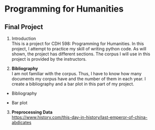 # Programming for Humanities 
## Final Project

1. Introduction  
This is a project for CDH 598: Programming for Humanities. 
In this project, I attempt to practice my skill of writing python code. 
As will shown, the project has different sections. 
The corpus I will use in this project is provided by the instructors. 

2. **Bibliography**  
I am not familiar with the corpus. Thus, I have to know how many documents my corpus have and the number of them in each year.
I create a bibliography and a bar plot in this part of my project.
  * Bibliography
  
  * Bar plot


3. **Preprocessing Data**  
<https://www.history.com/this-day-in-history/last-emperor-of-china-abdicates>
